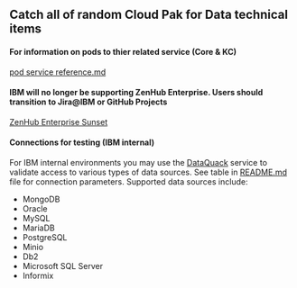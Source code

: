 ## Catch all of random Cloud Pak for Data technical items

#### For information on pods to thier related service (Core & KC) 
[pod service reference.md](pod%20service%20reference.md)  

#### IBM will no longer be supporting ZenHub Enterprise. Users should transition to Jira@IBM or GitHub Projects 
[ZenHub Enterprise Sunset](https://w3.ibm.com/w3publisher/github-and-apps/tools/zenhub)

#### Connections for testing (IBM internal)
For IBM internal environments you may use the [DataQuack](https://github.ibm.com/ROBKERN/DataQuack) service to validate access to various types of data sources. See table in [README.md](https://github.ibm.com/ROBKERN/DataQuack/blob/master/README.md) file for connection
parameters. Supported data sources include:
- MongoDB
- Oracle
- MySQL
- MariaDB
- PostgreSQL
- Minio
- Db2
- Microsoft SQL Server
- Informix
